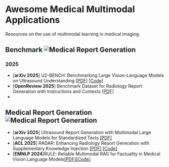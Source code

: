 # Awesome Medical Multimodal Applications
Resources on the use of multimodal learning in medical imaging.

## Benchmark ![Medical Report Generation](https://img.shields.io/badge/Benchmark-green)

### 2025 
* [**arXiv 2025**] U2-BENCH: Benchmarking Large Vision-Language Models on Ultrasound Understanding [[PDF]](https://arxiv.org/abs/2505.17779v2) [[Code]](https://anonymous.4open.science/r/U2-Bench-F781/VLMEVALKIT/)
* [**OpenReview 2025**] Benchmark Dataset for Radiology Report Generation with Instructions and Contexts [[PDF]](https://openreview.net/forum?id=i4pGIOlH8l)
* 

## Medical Report Generation ![Medical Report Generation](https://img.shields.io/badge/Medical%20Report%20Generation-blue)

* [**arXiv 2025**] Ultrasound Report Generation with Multimodal  Large Language Models for Standardized Texts [[PDF]](https://www.arxiv.org/abs/2505.08838)
* [**ACL 2025**] RADAR: Enhancing Radiology Report Generation with Supplementary Knowledge Injection [[PDF]](https://arxiv.org/abs/2505.14318) [[Code]](https://github.com/wjhou/Radar)
* [**EMNLP 2024**]RULE: Reliable Multimodal RAG for Factuality  in Medical Vision Language Models[[PDF]](https://arxiv.org/abs/2407.05131)[[Code]](https://github.com/richard-peng-xia/RULE)
